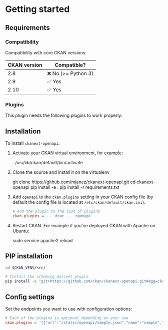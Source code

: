 # Getting started

## Requirements
### Compatibility
Compatibility with core CKAN versions:

| CKAN version | Compatible?                                                                 |
|--------------|-----------------------------------------------------------------------------|
| 2.8          | ❌ No (>= Python 3)                                                          |
| 2.9          | ✅ Yes  |
| 2.10         | ✅ Yes  |

### Plugins
This plugin needs the following plugins to work properly:

## Installation

To install `ckanext-openapi`:

1. Activate your CKAN virtual environment, for example:

     . /usr/lib/ckan/default/bin/activate

2. Clone the source and install it on the virtualenv

    git clone https://github.com/mjanez/ckanext-openapi.git
    cd ckanext-openapi
    pip install -e .
	pip install -r requirements.txt

3. Add `openapi` to the `ckan.plugins` setting in your CKAN
   config file (by default the config file is located at
   `/etc/ckan/default/ckan.ini`).

    ```ini
    # Add the plugin to the list of plugins
    ckan.plugins = ... dcat ... openapi
    ```

4. Restart CKAN. For example if you've deployed CKAN with Apache on Ubuntu:

     sudo service apache2 reload

## PIP installation
  ```sh
  cd $CKAN_VENV/src/

  # Install the scheming_dataset plugin
  pip install -e "git+https://github.com/ckan/ckanext-openapi.git#egg=ckanext-openapi"
  ```

## Config settings
Set the endpoints you want to use with configuration options:

  ```ini
  # Each of the plugins is optional depending on your use
  ckan.plugins = '[{"url":"/static/openapi/sample.json","name":"sample","title":{"en":"OpenAPI sample 1","es":"Ejemplo de OpenAPI 1"},"description":{"en":"API with examples.","es":"API con ejemplos."}},{"url":"https://raw.githubusercontent.com/OAI/OpenAPI-Specification/refs/heads/main/examples/v3.0/petstore.json","name":"petstore","title":{"en":"Petstore OpenAPI example","es":"Ejemplo OpenAPI Petstore"},"description":{"en":"This is a sample Pet Store Server based on the OpenAPI 3.0 specification.","es":"Este es un ejemplo de Servidor de Tienda de Mascotas basado en la especificación OpenAPI 3.0."}}]'
  ```